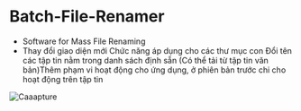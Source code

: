 # Batch-File-Renamer
- Software for Mass File Renaming 
- Thay đổi giao diện mới Chức năng áp dụng cho các thư mục con Đổi tên các tập tin nằm trong danh sách định sẵn (Có thể tải từ tập tin văn bản)Thêm phạm vi hoạt động cho ứng dụng, ở phiên bản trước chi cho hoạt động trên tập tin


![Caaapture](https://github.com/TrinhTuandan/Batch-File-Renamer/assets/103828753/fb96d526-44da-4236-89d8-e57f20444ba1)
